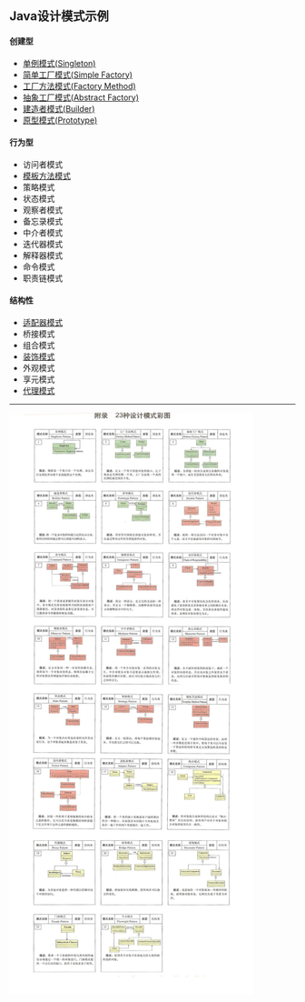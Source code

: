 ## Java设计模式示例

#### 创建型

- [单例模式(Singleton)](/src/main/java/com/example/create/singleton)
- [简单工厂模式(Simple Factory)](/src/main/java/com/example/create/simple_factory)
- [工厂方法模式(Factory Method)](/src/main/java/com/example/create/factory_method)
- [抽象工厂模式(Abstract Factory)](/src/main/java/com/example/create/abstract_factory)
- [建造者模式(Builder)](/src/main/java/com/example/create/builder)
- [原型模式(Prototype)](/src/main/java/com/example/create/prototype)

#### 行为型

- 访问者模式
- [模板方法模式](/src/main/java/com/example/behavior/template_method)
- 策略模式
- 状态模式
- 观察者模式
- 备忘录模式
- 中介者模式
- 迭代器模式
- 解释器模式
- 命令模式
- 职责链模式

#### 结构性

- [适配器模式](/src/main/java/com/example/structure/adapter)
- 桥接模式
- 组合模式
- [装饰模式](/src/main/java/com/example/structure/decorator)
- 外观模式
- 享元模式
- [代理模式](/src/main/java/com/example/structure/proxy)

---

![](/design-pattern.jpg)